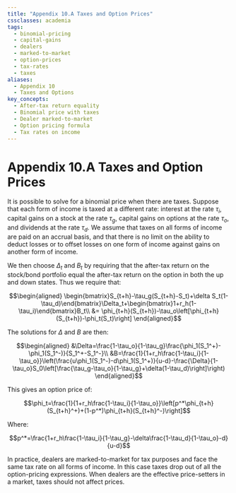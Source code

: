 ```yaml
---
title: "Appendix 10.A Taxes and Option Prices"
cssclasses: academia
tags:
  - binomial-pricing
  - capital-gains
  - dealers
  - marked-to-market
  - option-prices
  - tax-rates
  - taxes
aliases:
  - Appendix 10
  - Taxes and Options
key_concepts:
  - After-tax return equality
  - Binomial price with taxes
  - Dealer marked-to-market
  - Option pricing formula
  - Tax rates on income
---
```


# Appendix 10.A Taxes and Option Prices

It is possible to solve for a binomial price when there are taxes. Suppose that each form of income is taxed at a different rate: interest at the rate $\tau_i$, capital gains on a stock at the rate $\tau_g$, capital gains on options at the rate $\tau_o$, and dividends at the rate $\tau_d$. We assume that taxes on all forms of income are paid on an accrual basis, and that there is no limit on the ability to deduct losses or to offset losses on one form of income against gains on another form of income.

We then choose $\Delta_t$ and $B_t$ by requiring that the after-tax return on the stock/bond portfolio equal the after-tax return on the option in both the up and down states. Thus we require that:

$$\begin{aligned}
\begin{bmatrix}S_{t+h}-\tau_g(S_{t+h}-S_t)+\delta S_t(1-\tau_d)\end{bmatrix}\Delta_t+\begin{bmatrix}1+r_h(1-\tau_i)\end{bmatrix}B_t\\
&= \phi_{t+h}(S_{t+h})-\tau_o\left[\phi_{t+h}(S_{t+h})-\phi_t(S_t)\right]
\end{aligned}$$

The solutions for $\Delta$ and $B$ are then:

$$\begin{aligned}
&\Delta=\frac{1-\tau_o}{1-\tau_g}\frac{\phi_1(S_1^+)-\phi_1(S_1^-)}{S_1^+-S_1^-}\\
&B=\frac{1}{1+r_h\frac{1-\tau_i}{1-\tau_o}}\left(\frac{u\phi_1(S_1^-)-d\phi_1(S_1^+)}{u-d}-\frac{\Delta}{1-\tau_o}S_0\left[\frac{\tau_g-\tau_o}{1-\tau_g}+\delta(1-\tau_d)\right]\right)
\end{aligned}$$

This gives an option price of:

$$\phi_t=\frac{1}{1+r_h\frac{1-\tau_i}{1-\tau_o}}\left[p^*\phi_{t+h}(S_{t+h}^+)+(1-p^*)\phi_{t+h}(S_{t+h}^-)\right]$$

Where:

$$p^*=\frac{1+r_h\frac{1-\tau_i}{1-\tau_g}-\delta\frac{1-\tau_d}{1-\tau_o}-d}{u-d}$$

In practice, dealers are marked-to-market for tax purposes and face the same tax rate on all forms of income. In this case taxes drop out of all the option-pricing expressions. When dealers are the effective price-setters in a market, taxes should not affect prices.
